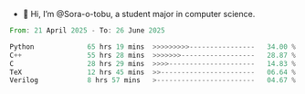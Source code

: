 - 👋 Hi, I’m @Sora-o-tobu, a student major in computer science.

<!--START_SECTION:waka-->

```rust
From: 21 April 2025 - To: 26 June 2025

Python             65 hrs 19 mins  >>>>>>>>>----------------   34.00 %
C++                55 hrs 28 mins  >>>>>>>------------------   28.87 %
C                  28 hrs 29 mins  >>>>---------------------   14.83 %
TeX                12 hrs 45 mins  >>-----------------------   06.64 %
Verilog            8 hrs 57 mins   >------------------------   04.67 %
```

<!--END_SECTION:waka-->

<!---
<img align='center' src='https://raw.githubusercontent.com/Sora-o-tobu/Sora-o-tobu/main/OneLastSora.png' width='410px'>
--->
<!---
Sora-o-tobu/Sora-o-tobu is a ✨ special ✨ repository because its `README.md` (this file) appears on your GitHub profile.
You can click the Preview link to take a look at your changes.
--->

